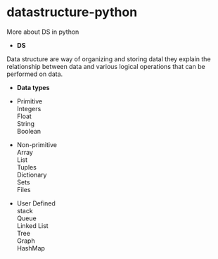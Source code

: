 # datastructure-python
More about DS in python 

- **DS**

Data structure are way of organizing and storing datal they explain the relationship between data and various logical operations that can be performed on data.

- **Data types**

- Primitive  
Integers  
Float  
String  
Boolean  

- Non-primitive  
Array  
List  
Tuples  
Dictionary  
Sets  
Files  

- User Defined  
stack  
Queue  
Linked List  
Tree  
Graph  
HashMap  

